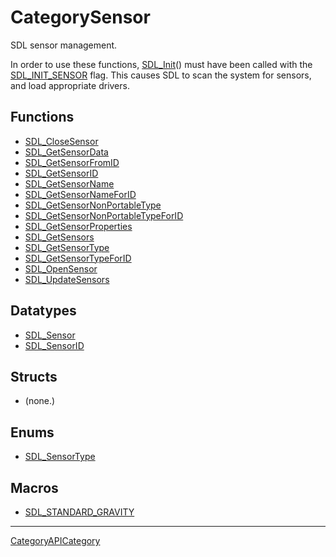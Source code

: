 # CategorySensor

SDL sensor management.

In order to use these functions, [SDL_Init](SDL_Init)() must have been
called with the [SDL_INIT_SENSOR](SDL_INIT_SENSOR) flag. This causes SDL to
scan the system for sensors, and load appropriate drivers.

<!-- END CATEGORY DOCUMENTATION -->

## Functions

<!-- DO NOT HAND-EDIT CATEGORY LISTS, THEY ARE AUTOGENERATED AND WILL BE OVERWRITTEN, BASED ON TAGS IN INDIVIDUAL PAGE FOOTERS. EDIT THOSE INSTEAD. -->
<!-- BEGIN CATEGORY LIST: CategorySensor, CategoryAPIFunction -->
- [SDL_CloseSensor](SDL_CloseSensor)
- [SDL_GetSensorData](SDL_GetSensorData)
- [SDL_GetSensorFromID](SDL_GetSensorFromID)
- [SDL_GetSensorID](SDL_GetSensorID)
- [SDL_GetSensorName](SDL_GetSensorName)
- [SDL_GetSensorNameForID](SDL_GetSensorNameForID)
- [SDL_GetSensorNonPortableType](SDL_GetSensorNonPortableType)
- [SDL_GetSensorNonPortableTypeForID](SDL_GetSensorNonPortableTypeForID)
- [SDL_GetSensorProperties](SDL_GetSensorProperties)
- [SDL_GetSensors](SDL_GetSensors)
- [SDL_GetSensorType](SDL_GetSensorType)
- [SDL_GetSensorTypeForID](SDL_GetSensorTypeForID)
- [SDL_OpenSensor](SDL_OpenSensor)
- [SDL_UpdateSensors](SDL_UpdateSensors)
<!-- END CATEGORY LIST -->

## Datatypes

<!-- DO NOT HAND-EDIT CATEGORY LISTS, THEY ARE AUTOGENERATED AND WILL BE OVERWRITTEN, BASED ON TAGS IN INDIVIDUAL PAGE FOOTERS. EDIT THOSE INSTEAD. -->
<!-- BEGIN CATEGORY LIST: CategorySensor, CategoryAPIDatatype -->
- [SDL_Sensor](SDL_Sensor)
- [SDL_SensorID](SDL_SensorID)
<!-- END CATEGORY LIST -->

## Structs

<!-- DO NOT HAND-EDIT CATEGORY LISTS, THEY ARE AUTOGENERATED AND WILL BE OVERWRITTEN, BASED ON TAGS IN INDIVIDUAL PAGE FOOTERS. EDIT THOSE INSTEAD. -->
<!-- BEGIN CATEGORY LIST: CategorySensor, CategoryAPIStruct -->
- (none.)
<!-- END CATEGORY LIST -->

## Enums

<!-- DO NOT HAND-EDIT CATEGORY LISTS, THEY ARE AUTOGENERATED AND WILL BE OVERWRITTEN, BASED ON TAGS IN INDIVIDUAL PAGE FOOTERS. EDIT THOSE INSTEAD. -->
<!-- BEGIN CATEGORY LIST: CategorySensor, CategoryAPIEnum -->
- [SDL_SensorType](SDL_SensorType)
<!-- END CATEGORY LIST -->

## Macros

<!-- DO NOT HAND-EDIT CATEGORY LISTS, THEY ARE AUTOGENERATED AND WILL BE OVERWRITTEN, BASED ON TAGS IN INDIVIDUAL PAGE FOOTERS. EDIT THOSE INSTEAD. -->
<!-- BEGIN CATEGORY LIST: CategorySensor, CategoryAPIMacro -->
- [SDL_STANDARD_GRAVITY](SDL_STANDARD_GRAVITY)
<!-- END CATEGORY LIST -->


----
[CategoryAPICategory](CategoryAPICategory)

